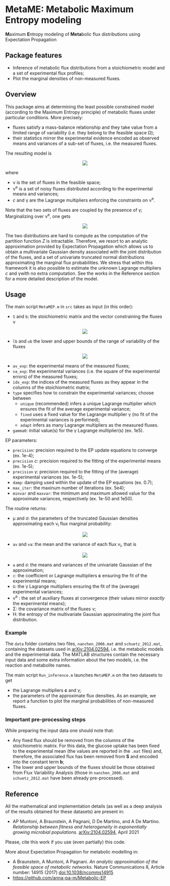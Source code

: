 # MetaME: Metabolic Maximum Entropy modeling 
**M**aximum **E**ntropy modeling of **Meta**bolic flux distributions using Expectation Propagation

## Package features
+ Inference of metabolic flux distributions from a stoichiometric model and a set of experimental flux profiles;
+ Plot the marginal densities of non-measured fluxes.

## Overview
This package aims at determining the least possible constrained model (according to the Maximum Entropy principle) of metabolic fluxes under particular conditions. More precisely: 
+ fluxes satisfy a mass-balance relationship and they take value from a limited range of variability (i.e. they belong to the feasible space &Omega;);
+ their statistics mirror the experimental evidence encoded as observed means and variances of a sub-set of fluxes, i.e. the measured fluxes.

The resulting model is
<!-- $$\begin{align}
P\left( \boldsymbol{\nu}, \boldsymbol{\nu}^{e}\right) = \frac{1}{Z} \mathbb{I}\left[\boldsymbol{\nu} \in \Omega\right]e^{-\frac{\gamma}{2} \left(\boldsymbol{\nu} - \boldsymbol{\nu}^{e} \right)^2 + \boldsymbol{c}^{t}\boldsymbol{\nu}^{e} }
\end{align}$$ --> 

<div align="center"><img style="background: transparent;" src="https://render.githubusercontent.com/render/math?math=P%5Cleft(%20%5Cboldsymbol%7B%5Cnu%7D%2C%20%5Cboldsymbol%7B%5Cnu%7D%5E%7Be%7D%5Cright)%20%3D%20%5Cfrac%7B1%7D%7BZ%7D%20%5Cmathbb%7BI%7D%5Cleft%5B%5Cboldsymbol%7B%5Cnu%7D%20%5Cin%20%5COmega%5Cright%5De%5E%7B-%5Cfrac%7B%5Cgamma%7D%7B2%7D%20%5Cleft(%5Cboldsymbol%7B%5Cnu%7D%20-%20%5Cboldsymbol%7B%5Cnu%7D%5E%7Be%7D%20%5Cright)%5E2%20%2B%20%5Cboldsymbol%7Bc%7D%5E%7Bt%7D%5Cboldsymbol%7B%5Cnu%7D%5E%7Be%7D%20%7D"></div>

where 
+ &nu; is the set of fluxes in the feasible space;
+ &nu;<sup>e</sup> is a set of noisy fluxes distributed according to the experimental means and variances;
+ *c* and &gamma; are the Lagrange multipliers enforcing the constraints on &nu;<sup>e</sup>. 

Note that the two sets of fluxes are coupled by the presence of &gamma;;
Marginalizing over &nu;<sup>e</sup>, one gets
<!-- $$\begin{align}
P\left( \boldsymbol{\nu} \right) = \frac{1}{Z}\mathbb{I}\left[\boldsymbol{\nu} \in \Omega\right] e^{\boldsymbol{c}^{t}\boldsymbol{\nu}}
\end{align}$$ --> 

<div align="center"><img style="background: transparent;" src="https://render.githubusercontent.com/render/math?math=P%5Cleft(%20%5Cboldsymbol%7B%5Cnu%7D%20%5Cright)%20%3D%20%5Cfrac%7B1%7D%7BZ%7D%5Cmathbb%7BI%7D%5Cleft%5B%5Cboldsymbol%7B%5Cnu%7D%20%5Cin%20%5COmega%5Cright%5D%20e%5E%7B%5Cboldsymbol%7Bc%7D%5E%7Bt%7D%5Cboldsymbol%7B%5Cnu%7D%7D"></div>

The two distributions are hard to compute as the computation of the partition function *Z* is intractable. Therefore, we resort to an analytic approximation provided by Expectation Propagation which allows us to obtain a multivariate Gaussian density associated with the joint distribution of the fluxes, and a set of univariate truncated normal distributions approximating the marginal flux probabilities. We stress that within this framework it is also possible to estimate the unknown Lagrange multipliers *c* and &gamma;with no extra computation. See the works in the Reference section for a more detailed description of the model.

## Usage
The main script `MetaMEP.m` in `src` takes as input (in this order):
- `S` and `b`: the stoichiometric matrix and the vector constraining the fluxes &nu;

<!-- $$\begin{align}
\mathbf{S}\boldsymbol{v} = \boldsymbol{b}
\end{align}$$ --> 

<div align="center"><img style="background: transparent;" src="https://render.githubusercontent.com/render/math?math=%5Cmathbf%7BS%7D%5Cboldsymbol%7Bv%7D%20%3D%20%5Cboldsymbol%7Bb%7D"></div>

- `lb` and `ub` the lower and upper bounds of the range of variability of the fluxes

<!-- $$\begin{align}
lb\left(i\right) < v_{i} < ub\left(i\right)
\end{align}$$ --> 

<div align="center"><img style="background: transparent;" src="https://render.githubusercontent.com/render/math?math=lb%5Cleft(i%5Cright)%20%3C%20v_%7Bi%7D%20%3C%20ub%5Cleft(i%5Cright)"></div>

- `av_exp`: the experimental means of the measured fluxes;
- `va_exp`: the experimental variances (i.e. the square of the experimental errors) of the measured fluxes;
- `idx_exp`: the indices of the measured fluxes as they appear in the columns of the stoichiometric matrix;
- `type` specifies how to constrain the experimental variances; choose between 
    - `unique` (recommended) infers a unique Lagrange multiplier which ensures the fit of the average experimental variance;
    - `fixed` uses a fixed value for the Lagrange multiplier &gamma;  (no fit of the experimental variances is performed);
    - `adapt` infers as many Lagrange multipliers as the measured fluxes.
- `gamma0`: initial value(s) for the &gamma; Lagrange multiplier(s) (ex. 1e5).

EP parameters: 
- `precision`: precision required to the EP update equations to converge (ex. 1e-4);
- `precision` *c*: precision required to the fitting of the experimental means (ex. 1e-5);
- `precision` &gamma;: precision required to the fitting of the (average) experimental variances (ex. 1e-5);
- `damp`: damping used within the update of the EP equations (ex. 0.7);
- `max_iter`: the maxinum number of iterations (ex. 5e4);
- `minvar` and `maxvar`: the minimum and maximum allowed value for the approximate variances, respectively (ex. 1e-50 and 1e50).

The routine returns:
+ &mu; and &sigma;: the parameters of the truncated Gaussian densities approximating each &nu;<sub>i</sub> flux marginal probability:
<!-- $$\begin{align}
P\left(\nu_{i}\right)=\frac{1}{Z}e^{-\frac{1}{2\sigma_{i}}\left(\nu_{i} - \mu_{i}\right)^{2}}\mathbb{I}\left[lb\left(i\right) < \nu_{i} < ub\left(i\right)\right]
\end{align}$$ --> 

<div align="center"><img style="background: transparent;" src="https://render.githubusercontent.com/render/math?math=P%5Cleft(%5Cnu_%7Bi%7D%5Cright)%3D%5Cfrac%7B1%7D%7BZ%7De%5E%7B-%5Cfrac%7B1%7D%7B2%5Csigma_%7Bi%7D%7D%5Cleft(%5Cnu_%7Bi%7D%20-%20%5Cmu_%7Bi%7D%5Cright)%5E%7B2%7D%7D%5Cmathbb%7BI%7D%5Cleft%5Blb%5Cleft(i%5Cright)%20%3C%20%5Cnu_%7Bi%7D%20%3C%20ub%5Cleft(i%5Cright)%5Cright%5D"></div>

+ `av` and `va`: the mean and the variance of each flux &nu;<sub>i</sub>, that is
<!-- $$\begin{align}
<\nu_{i}>_{P}\qquad<\nu_{i}^{2}>_{P}-<\nu_{i}>_{P}^{2}
\end{align}$$ --> 

<div align="center"><img style="background: transparent;" src="https://render.githubusercontent.com/render/math?math=%3C%5Cnu_%7Bi%7D%3E_%7BP%7D%5Cqquad%3C%5Cnu_%7Bi%7D%5E%7B2%7D%3E_%7BP%7D-%3C%5Cnu_%7Bi%7D%3E_%7BP%7D%5E%7B2%7D"></div>

+ `a` and `d`: the means and variances of the univariate Gaussian of the approximation;
+ `c`: the coefficient or Lagrange multipliers **c** ensuring the fit of the experimental means;
+ `G`: the &gamma; Lagrange multipliers ensuring the fit of the (average) experimental variances;
+ &nu;<sup>e</sup> : the set of auxiliary fluxes at convergence (their values mirror *exactly* the experimental means);
+ &Sigma;: the covariance matrix of the fluxes &nu;;
+ H: the entropy of the multivariate Gaussian approximating the joint flux distribution.

### Example

The `data` folder contains two files, `nanchen_2006.mat` and `schuetz_2012.mat`, containing the datasets used in [arXiv:2104.02594](https://arxiv.org/abs/2104.02594), i.e. the metabolic models and the experimental data. The MATLAB structures contain the necessary input data and some extra information about the two models, i.e. the reaction and metabolite names. 

The main script `Run_inference.m` launches `MetaMEP.m` on the two datasets to get 
+ the Lagrange multipliers **c** and &gamma;;
+ the parameters of the approximate flux densities.
As an example, we report a function to plot the marginal probabilities of non-measured fluxes.

### Important pre-processing steps

While preparing the input data one should note that:
+ Any fixed flux should be removed from the columns of the stoichiometric matrix. For this data, the glucose uptake has been fixed to the experimental mean (the values are reported in the `.mat` files) and, therefore, the associated flux has been removed from **S** and encoded into the constant term **b**;
+ The lower and upper bounds of the fluxes should be those obtained from Flux Variability Analysis (those in `nanchen_2006.mat` and `schuetz_2012.mat` have been already pre-processed).


## Reference
All the mathematical and implementation details (as well as a deep analysis of the results obtained for these datasets) are present in:
+ AP Muntoni, A Braunstein, A Pagnani, D De Martino, and A De Martino. *Relationship between fitness and heterogeneity in exponentially growing microbial populations.* [arXiv:2104.02594](https://arxiv.org/abs/2104.02594), April 2021

Please, cite this work if you use (even partially) this code.

More about Expectation Propagation for metabolic modelling in:
+ A Braunstein, A Muntoni, A Pagnani. *An analytic approximation of the feasible space of metabolic networks.* Nature Communications 8, Article number: 14915 (2017) [doi:10.1038/ncomms14915](https://www.nature.com/articles/ncomms14915)
+ https://github.com/anna-pa-m/Metabolic-EP
